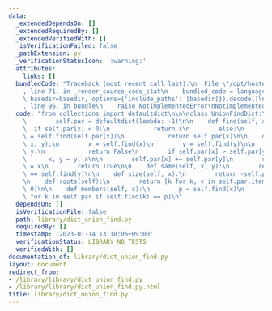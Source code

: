 ```yaml
---
data:
  _extendedDependsOn: []
  _extendedRequiredBy: []
  _extendedVerifiedWith: []
  _isVerificationFailed: false
  _pathExtension: py
  _verificationStatusIcon: ':warning:'
  attributes:
    links: []
  bundledCode: "Traceback (most recent call last):\n  File \"/opt/hostedtoolcache/PyPy/3.7.13/x64/site-packages/onlinejudge_verify/documentation/build.py\"\
    , line 71, in _render_source_code_stat\n    bundled_code = language.bundle(stat.path,\
    \ basedir=basedir, options={'include_paths': [basedir]}).decode()\n  File \"/opt/hostedtoolcache/PyPy/3.7.13/x64/site-packages/onlinejudge_verify/languages/python.py\"\
    , line 96, in bundle\n    raise NotImplementedError\nNotImplementedError\n"
  code: "from collections import defaultdict\n\n\nclass UnionFindDict:\n    def __init__(self):\n\
    \        self.par = defaultdict(lambda: -1)\n\n    def find(self, x):\n      \
    \  if self.par[x] < 0:\n            return x\n        else:\n            self.par[x]\
    \ = self.find(self.par[x])\n            return self.par[x]\n\n    def unite(self,\
    \ x, y):\n        x = self.find(x)\n        y = self.find(y)\n\n        if x ==\
    \ y:\n            return False\n        if self.par[x] > self.par[y]:\n      \
    \      x, y = y, x\n\n        self.par[x] += self.par[y]\n        self.par[y]\
    \ = x\n        return True\n\n    def same(self, x, y):\n        return self.find(x)\
    \ == self.find(y)\n\n    def size(self, x):\n        return -self.par[self.find(x)]\n\
    \n    def roots(self):\n        return [k for k, v in self.par.items() if v <\
    \ 0]\n\n    def members(self, x):\n        p = self.find(x)\n        return [k\
    \ for k in self.par if self.find(k) == p]\n"
  dependsOn: []
  isVerificationFile: false
  path: library/dict_union_find.py
  requiredBy: []
  timestamp: '2023-01-14 13:18:06+09:00'
  verificationStatus: LIBRARY_NO_TESTS
  verifiedWith: []
documentation_of: library/dict_union_find.py
layout: document
redirect_from:
- /library/library/dict_union_find.py
- /library/library/dict_union_find.py.html
title: library/dict_union_find.py
---
```

